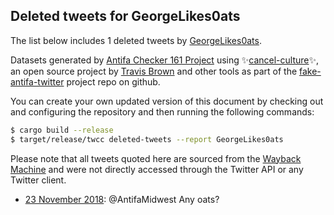 ## Deleted tweets for GeorgeLikes0ats

The list below includes 1 deleted tweets by
[GeorgeLikes0ats](https://twitter.com/GeorgeLikes0ats).



Datasets generated by [Antifa Checker 161 Project](https://twitter.com/antifacheck161) using ✨[cancel-culture](https://github.com/travisbrown/cancel-culture)✨, an open source project by 
[Travis Brown](https://twitter.com/travisbrown) and other tools as part of the 
[fake-antifa-twitter](https://github.com/antifacheck161/fake-antifa-twitter) project repo on github.

You can create your own updated version of this document by checking out and configuring the
repository and then running the following commands:

```bash
$ cargo build --release
$ target/release/twcc deleted-tweets --report GeorgeLikes0ats
```

Please note that all tweets quoted here are sourced from the
[Wayback Machine](https://web.archive.org) and were not directly accessed through the Twitter API or
any Twitter client.

* [23 November 2018](https://web.archive.org/web/20181123033116/https://twitter.com/GeorgeLikes0ats/status/1065809984095772672): @AntifaMidwest Any oats? <!--1065809984095772672-->
